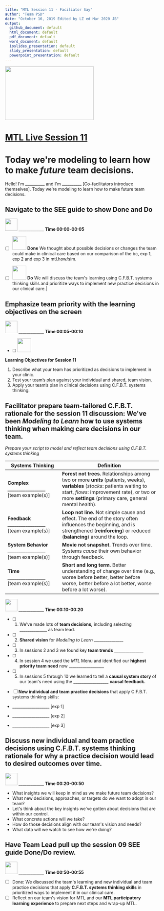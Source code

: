 ```yaml
---
title: "MTL Session 11 - Faciliator Say"
author: "Team PSD"
date: "October 16, 2019 Edited by LZ ed Mar 2020 JB"
output: 
  github_document: default
  html_document: default
  pdf_document: default
  word_document: default
  ioslides_presentation: default
  slidy_presentation: default
  powerpoint_presentation: default
---
```


<img src = "https://github.com/anthony/teampsd/blob/master/resources/logos/mtl_live_sq_sm.png"
     height = "175" width = "290">  

# [MTL Live Session 11](https://github.com/anthony/teampsd/blob/master/mtl_facilitate_workgroup/mtl_live_guide/mtl_live_session11_see.Rmd "MTL Live Session 11")

# Today we're modeling to learn how to make _future_ team decisions.
Hello! I'm __________ and I'm __________ [Co-facilitators introduce themselves]. Today we're modeling to learn how to make future team decisions.


## Navigate to the SEE guide to show Done and Do
<img src = "https://github.com/anthony/teampsd/blob/master/resources/icons/timestamp.png" height = "40" width = "40" style ="display: inline-block"/> _____________ **Time 00:00-00:05** 
- [ ] <img src = "https://github.com/anthony/teampsd/blob/master/resources/icons/done.png" height = "45" width = "45"> **Done** We thought about possible decisions or changes the team could make in clinical care based on our comparison of the bc, exp 1, exp 2 and exp 3 in mtl.how/sim.

- [ ] <img src = "https://github.com/anthony/teampsd/blob/master/resources/icons/do.png" height = "45" width = "45"> **Do** We will discuss the team's learning using C.F.B.T. systems thinking skills and prioritize ways to implement new practice decisions in our clinical care.| 

## Emphasize team priority with the learning objectives on the screen
<img src = "https://github.com/anthony/teampsd/blob/master/resources/icons/timestamp.png" height = "40" width = "40" style ="display: inline-block"/> _____________ **Time 00:05-00:10** 
- [ ] <img src = "https://github.com/anthony/teampsd/blob/master/resources/icons/learning_objectives.png" height = "45" width = "45"> 
**Learning Objectives for Session 11**

1.	Describe what your team has prioritized as decisions to implement in your clinic. 
2.	Test your team’s plan against your individual and shared, team vision.
3.	Apply your team’s plan in clinical decisions using C.F.B.T. systems thinking.

## Facilitator prepare team-tailored C.F.B.T. rationale for the session 11 discussion: We've been _Modeling to Learn_ how to use systems thinking when making care decisions in our team.
_Prepare your script to model and reflect team decisions using C.F.B.T. systems thinking_

Systems Thinking | Definition
-- | -- 
**Complex** _________________ [team example(s)]| **Forest   not trees.**    Relationships among two or more **units** (patients, weeks), **variables** (_stocks_: patients waiting to start, _flows_: improvement rate), or two or more **settings** (primary care, general mental health).
**Feedback** _________________ [team example(s)]| **Loop not line.**    Not simple cause and effect. The end of   the story often influences the beginning, and is strengthened (**reinforcing**)   or reduced (**balancing**) around the loop.
**System Behavior** _________________ [team example(s)]| **Movie   not snapshot.**    Trends over time.    Systems _cause_ their own behavior through feedback.
**Time** _________________ [team example(s)]| **Short   and   long term.**      Better understanding of change over time   (e.g., worse before better, better before worse, better before a lot better, worse before a lot worse).

 <img src = "https://github.com/anthony/teampsd/blob/master/resources/icons/timestamp.png" height = "40" width = "40" style ="display: inline-block"/> _____________ **Time 00:10-00:20** 

- [ ] 1. We've made lots of **team decisions,** including selecting ______________ as team lead.

- [ ] 2. **Shared vision** for *Modeling to Learn* _______________
   
- [ ] 3. In sessions 2 and 3 we found key **team trends** _______________

- [ ] 4. In session 4 we used the *MTL* Menu and identified our **highest priority team need** now __________________

- [ ] 5. In sessions 5 through 10 we learned to tell a **causal system story** of our team's need using the __________________ **causal feedback.**

- [ ] **New individual and team practice decisions** that apply C.F.B.T. systems thinking skills:

- ___________________ [exp 1]

- ___________________ [exp 2]

- ___________________ [exp 3]
   
## Discuss **new individual and team practice decisions** using **C.F.B.T. systems thinking** rationale for **why** a practice decision would lead to desired outcomes over time.
<img src = "https://github.com/anthony/teampsd/blob/master/resources/icons/timestamp.png" height = "40" width = "40" style ="display: inline-block"/> _____________ **Time 00:20-00:50**  
   + What insights we will keep in mind as we make future team decisions?
   + What new decisions, approaches, or targets do we want to adopt in our team?  
   + Let's think about the key insights we've gotten about decisions that are within our control.
   + What concrete actions will we take?
   + How do those decisions align with our team's vision and needs?  
   + What data will we watch to see how we're doing?  

## Have Team Lead pull up the session 09 SEE guide Done/Do review.
<img src = "https://github.com/anthony/teampsd/blob/master/resources/icons/timestamp.png" height = "40" width = "40" style ="display: inline-block"/> _____________ **Time 00:50-00:55**  
- [ ] Done: We discussed the team's learning and new individual and team practice decisions that apply **C.F.B.T. systems thinking skills** in prioritized ways to implement it in our clinical care.
- [ ] Reflect on our team's vision for MTL and our **MTL participatory learning experience** to prepare next steps and wrap-up MTL.
